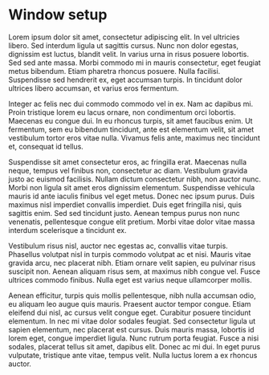 # Window setup

Lorem ipsum dolor sit amet, consectetur adipiscing elit. In vel ultricies libero. Sed interdum ligula ut sagittis
cursus. Nunc non dolor egestas, dignissim est luctus, blandit velit. In varius urna in risus posuere lobortis. Sed sed
ante massa. Morbi commodo mi in mauris consectetur, eget feugiat metus bibendum. Etiam pharetra rhoncus posuere. Nulla
facilisi. Suspendisse sed hendrerit ex, eget accumsan turpis. In tincidunt dolor ultrices libero accumsan, et varius
eros fermentum.

Integer ac felis nec dui commodo commodo vel in ex. Nam ac dapibus mi. Proin tristique lorem eu lacus ornare, non
condimentum orci lobortis. Maecenas eu congue dui. In eu rhoncus turpis, sit amet faucibus enim. Ut fermentum, sem eu
bibendum tincidunt, ante est elementum velit, sit amet vestibulum tortor eros vitae nulla. Vivamus felis ante, maximus
nec tincidunt et, consequat id tellus.

Suspendisse sit amet consectetur eros, ac fringilla erat. Maecenas nulla neque, tempus vel finibus non, consectetur ac
diam. Vestibulum gravida justo ac euismod facilisis. Nullam dictum consectetur nibh, non auctor nunc. Morbi non ligula
sit amet eros dignissim elementum. Suspendisse vehicula mauris id ante iaculis finibus vel eget metus. Donec nec ipsum
purus. Duis maximus nisl imperdiet convallis imperdiet. Duis eget fringilla nisi, quis sagittis enim. Sed sed tincidunt
justo. Aenean tempus purus non nunc venenatis, pellentesque congue elit pretium. Morbi vitae dolor vitae massa interdum
scelerisque a tincidunt ex.

Vestibulum risus nisl, auctor nec egestas ac, convallis vitae turpis. Phasellus volutpat nisl in turpis commodo volutpat
ac et nisi. Mauris vitae gravida arcu, nec placerat nibh. Etiam ornare velit sapien, eu pulvinar risus suscipit non.
Aenean aliquam risus sem, at maximus nibh congue vel. Fusce ultrices commodo finibus. Nulla eget est varius neque
ullamcorper mollis.

Aenean efficitur, turpis quis mollis pellentesque, nibh nulla accumsan odio, eu aliquam leo augue quis mauris. Praesent
auctor tempor congue. Etiam eleifend dui nisl, ac cursus velit congue eget. Curabitur posuere tincidunt elementum. In
nec mi vitae dolor sodales feugiat. Sed consectetur ligula ut sapien elementum, nec placerat est cursus. Duis mauris
massa, lobortis id lorem eget, congue imperdiet ligula. Nunc rutrum porta feugiat. Fusce a nisi sodales, placerat tellus
sit amet, dapibus elit. Donec ac mi dui. In eget purus vulputate, tristique ante vitae, tempus velit. Nulla luctus lorem
a ex rhoncus auctor.

